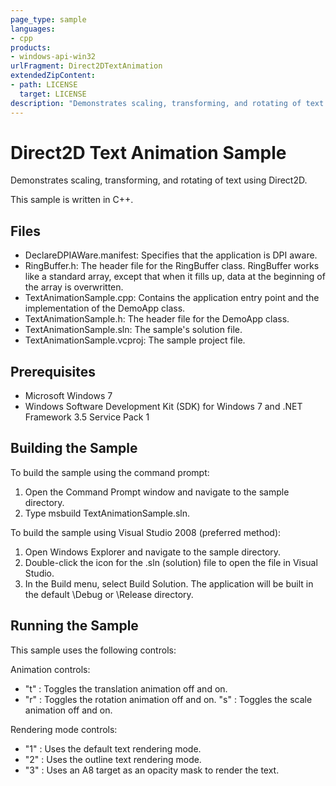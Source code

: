 ```yaml
---
page_type: sample
languages:
- cpp
products:
- windows-api-win32
urlFragment: Direct2DTextAnimation
extendedZipContent:
- path: LICENSE
  target: LICENSE
description: "Demonstrates scaling, transforming, and rotating of text using Direct2D."
---
```

# Direct2D Text Animation Sample

Demonstrates scaling, transforming, and rotating of text using Direct2D.

This sample is written in C++.
 
## Files

* DeclareDPIAWare.manifest: Specifies that the application is DPI aware.
* RingBuffer.h: The header file for the RingBuffer class. RingBuffer works like a standard array, except that when it fills up, data at the beginning of the array is overwritten.
* TextAnimationSample.cpp: Contains the application entry point and the implementation of the DemoApp class.
* TextAnimationSample.h: The header file for the DemoApp class.
* TextAnimationSample.sln: The sample's solution file.
* TextAnimationSample.vcproj: The sample project file.

## Prerequisites

* Microsoft Windows 7
* Windows Software Development Kit (SDK) for Windows 7 and .NET Framework 3.5 Service Pack 1 

## Building the Sample

To build the sample using the command prompt:

1. Open the Command Prompt window and navigate to the sample directory.
2. Type msbuild TextAnimationSample.sln.

To build the sample using Visual Studio 2008 (preferred method):

1. Open Windows Explorer and navigate to the sample directory.
2. Double-click the icon for the .sln (solution) file to open the file in Visual Studio.
3. In the Build menu, select Build Solution. The application will be built in the default \Debug or \Release directory.

## Running the Sample

This sample uses the following controls:

Animation controls:
* "t" : Toggles the translation animation off and on.
* "r" : Toggles the rotation animation off and on.
"s" : Toggles the scale animation off and on.

Rendering mode controls:
* "1" : Uses the default text rendering mode.
* "2" : Uses the outline text rendering mode.
* "3" : Uses an A8 target as an opacity mask to render the text.
